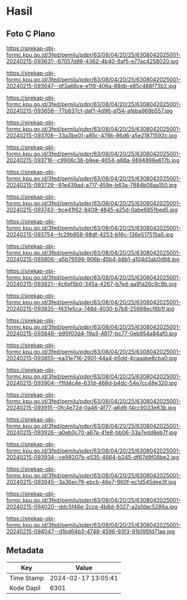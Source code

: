 # Hasil

## Foto C Plano

https://sirekap-obj-formc.kpu.go.id/3fed/pemilu/pdpr/63/08/04/20/25/6308042025001-20240215-093631--67057d86-4362-4b40-8af5-e77ac4258020.jpg

https://sirekap-obj-formc.kpu.go.id/3fed/pemilu/pdpr/63/08/04/20/25/6308042025001-20240215-093647--df3a66ce-e119-406a-88db-e85c488f73b2.jpg

https://sirekap-obj-formc.kpu.go.id/3fed/pemilu/pdpr/63/08/04/20/25/6308042025001-20240215-093658--77b837cf-daf1-4d96-a154-afeba968b557.jpg

https://sirekap-obj-formc.kpu.go.id/3fed/pemilu/pdpr/63/08/04/20/25/6308042025001-20240215-093708--33a3be01-a85c-479b-86d6-a5e21871592c.jpg

https://sirekap-obj-formc.kpu.go.id/3fed/pemilu/pdpr/63/08/04/20/25/6308042025001-20240215-093716--c9906c36-b9ee-4654-a68a-9894898e617b.jpg

https://sirekap-obj-formc.kpu.go.id/3fed/pemilu/pdpr/63/08/04/20/25/6308042025001-20240215-093729--81e439ad-a717-459e-b63a-7884b08aa150.jpg

https://sirekap-obj-formc.kpu.go.id/3fed/pemilu/pdpr/63/08/04/20/25/6308042025001-20240215-093743--bce41f62-8409-4845-a25d-0abe6851bed5.jpg

https://sirekap-obj-formc.kpu.go.id/3fed/pemilu/pdpr/63/08/04/20/25/6308042025001-20240215-093754--fc29b958-98df-4253-b16c-136e517515a5.jpg

https://sirekap-obj-formc.kpu.go.id/3fed/pemilu/pdpr/63/08/04/20/25/6308042025001-20240215-093806--a5b79599-906b-45b4-b8b1-a104d3ab0d68.jpg

https://sirekap-obj-formc.kpu.go.id/3fed/pemilu/pdpr/63/08/04/20/25/6308042025001-20240215-093821--4c6ef5b0-345a-4267-b7ed-aa91a26c9c9b.jpg

https://sirekap-obj-formc.kpu.go.id/3fed/pemilu/pdpr/63/08/04/20/25/6308042025001-20240215-093835--f431e5ca-746d-4030-b7b6-25668ecf6b1f.jpg

https://sirekap-obj-formc.kpu.go.id/3fed/pemilu/pdpr/63/08/04/20/25/6308042025001-20240215-093846--b95f03d4-19a3-4817-bc77-0eb954a84af0.jpg

https://sirekap-obj-formc.kpu.go.id/3fed/pemilu/pdpr/63/08/04/20/25/6308042025001-20240215-093855--ea31e716-2901-44a4-b5dd-4caaabe8cba0.jpg

https://sirekap-obj-formc.kpu.go.id/3fed/pemilu/pdpr/63/08/04/20/25/6308042025001-20240215-093904--f1fd4c4e-631d-468d-b4dc-54e7cc48e320.jpg

https://sirekap-obj-formc.kpu.go.id/3fed/pemilu/pdpr/63/08/04/20/25/6308042025001-20240215-093915--0fc4e72d-0a46-4f77-a6d9-f4cc9033e63b.jpg

https://sirekap-obj-formc.kpu.go.id/3fed/pemilu/pdpr/63/08/04/20/25/6308042025001-20240215-093926--a0eb0c70-a67a-41e8-bb06-33a7edd8eb7f.jpg

https://sirekap-obj-formc.kpu.go.id/3fed/pemilu/pdpr/63/08/04/20/25/6308042025001-20240215-093934--ce98207b-e535-4664-b245-df67d9f08be2.jpg

https://sirekap-obj-formc.kpu.go.id/3fed/pemilu/pdpr/63/08/04/20/25/6308042025001-20240215-093945--3a36ec76-ebcb-46e7-960f-ec1d545dee3f.jpg

https://sirekap-obj-formc.kpu.go.id/3fed/pemilu/pdpr/63/08/04/20/25/6308042025001-20240215-094020--ddc5f48e-2cce-4b8d-9327-a2a1dac5286a.jpg

https://sirekap-obj-formc.kpu.go.id/3fed/pemilu/pdpr/63/08/04/20/25/6308042025001-20240215-094047--d1bd64b3-4748-4596-93f3-91b195fd71ae.jpg


## Metadata

| Key        | Value               |
| ---------- | ------------------- |
| Time Stamp | 2024-02-17 13:05:41 |
| Kode Dapil | 6301                |




